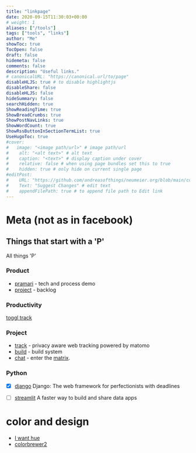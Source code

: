 ```yaml
---
title: "linkpage"
date: 2020-09-15T11:30:03+00:00
# weight: 1
aliases: ["/tools"]
tags: ["tools", "links"]
author: "Me"
showToc: true
TocOpen: false
draft: false
hidemeta: false
comments: false
description: "Useful links."
# canonicalURL: "https://canonical.url/to/page"
disableHLJS: true # to disable highlightjs
disableShare: false
disableHLJS: false
hideSummary: false
searchHidden: true
ShowReadingTime: true
ShowBreadCrumbs: true
ShowPostNavLinks: true
ShowWordCount: true
ShowRssButtonInSectionTermList: true
UseHugoToc: true
#cover:
#   image: "<image path/url>" # image path/url
#    alt: "<alt text>" # alt text
#    caption: "<text>" # display caption under cover
#    relative: false # when using page bundles set this to true
#    hidden: true # only hide on current single page
#editPost:
#    URL: "https://github.com/andreasofthings/neumeier.org/blob/main/content/posts/post.md"
#    Text: "Suggest Changes" # edit text
#    appendFilePath: true # to append file path to Edit link
---
```


# Meta (not as in facebook)

## Things that start with a 'P'

All things 'P'

### Product

 - [pramari](https://pramari.de) - tech and process demo
 - [project]() - backlog

### Productivity

[toggl track](http://track.toggl.com)

### Project

 - [track](https://track.pramari.de) - privacy aware web tracking powered by matomo
 - [build](https://build.pramari.de) - build system
 - [chat](https://chat.pramari.de) - enter the [matrix](https://matrix.org).

### Python

 - [x] [django](https://www.djangoproject.com) Django: The web framework for perfectionists with deadlines
 - [ ] [streamlit](https://streamlit.io/) A faster way to build and share data apps


# color and design

 - [I want hue](https://medialab.github.io/iwanthue/)
 - [colorbrewer2](https://colorbrewer2.org/)
